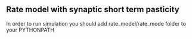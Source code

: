 ## Rate model with synaptic short term pasticity

In order to run simulation you should add rate_model/rate_mode folder to your PYTHONPATH 

